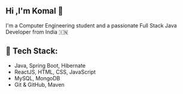 ## Hi ,I'm Komal 👋

<!--
**Komal0032/Komal0032** is a ✨ _special_ ✨ repository because its `README.md` (this file) appears on your GitHub profile.

Here are some ideas to get you started:

- 🔭 I’m currently working on ...
- 🌱 I’m currently learning ...
- 👯 I’m looking to collaborate on ...
- 🤔 I’m looking for help with ...
- 💬 Ask me about ...
- 📫 How to reach me: ...
- 😄 Pronouns: ...
- ⚡ Fun fact: ...
-->
I'm a Computer Engineering student and a passionate Full Stack Java Developer from India 🇮🇳

## 🚀 Tech Stack:
- Java, Spring Boot, Hibernate
- ReactJS, HTML, CSS, JavaScript
- MySQL, MongoDB
- Git & GitHub, Maven

